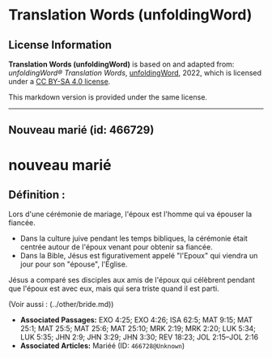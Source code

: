 # Translation Words (unfoldingWord)

## License Information

**Translation Words (unfoldingWord)** is based on and adapted from: _unfoldingWord® Translation Words_, [unfoldingWord](https://unfoldingword.org/utw), 2022, which is licensed under a [CC BY-SA 4.0 license](https://creativecommons.org/licenses/by-sa/4.0/legalcode.en).

This markdown version is provided under the same license.



--------------------------------

## Nouveau marié (id: 466729)

nouveau marié
=============

Définition :
------------

Lors d'une cérémonie de mariage, l'époux est l'homme qui va épouser la fiancée.

* Dans la culture juive pendant les temps bibliques, la cérémonie était centrée autour de l'époux venant pour obtenir sa fiancée.
* Dans la Bible, Jésus est figurativement appelé "l'Epoux" qui viendra un jour pour son "épouse", l'Église.

Jésus a comparé ses disciples aux amis de l'époux qui célèbrent pendant que l'époux est avec eux, mais qui sera triste quand il est parti.

(Voir aussi : (../other/bride.md))

* **Associated Passages:** EXO 4:25; EXO 4:26; ISA 62:5; MAT 9:15; MAT 25:1; MAT 25:5; MAT 25:6; MAT 25:10; MRK 2:19; MRK 2:20; LUK 5:34; LUK 5:35; JHN 2:9; JHN 3:29; JHN 3:30; REV 18:23; JOL 2:15–JOL 2:16
* **Associated Articles:** Mariéé (ID: `466728@Unknown`)

